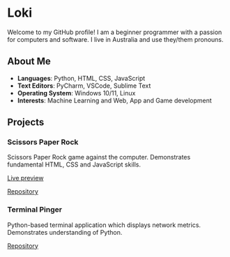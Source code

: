 # Loki

Welcome to my GitHub profile! I am a beginner programmer with a passion for computers and software. I live in Australia and use they/them pronouns.

## About Me
- **Languages**: Python, HTML, CSS, JavaScript
- **Text Editors**: PyCharm, VSCode, Sublime Text
- **Operating System**: Windows 10/11, Linux
- **Interests**: Machine Learning and Web, App and Game development

## Projects
### Scissors Paper Rock
Scissors Paper Rock game against the computer. Demonstrates fundamental HTML, CSS and JavaScript skills.

[Live preview](https://lokiaus.github.io/odin-rockpaperscissors/)

[Repository](https://github.com/lokiaus/odin-rockpaperscissors)

### Terminal Pinger
Python-based terminal application which displays network metrics. Demonstrates understanding of Python.

[Repository](https://github.com/lokiaus/terminal_pinger)
